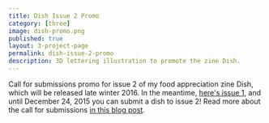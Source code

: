```yaml
---
title: Dish Issue 2 Promo
category: [three]
image: dish-promo.png
published: true
layout: 3-project-page
permalink: dish-issue-2-promo
description: 3D lettering illustration to promote the zine Dish.
---
```

Call for submissions promo for issue 2 of my food appreciation zine Dish, which will be released late winter 2016. In the meantime, [here's issue 1](/dish/), and until December 24, 2015 you can submit a dish to issue 2! Read more about the call for submissions [in this blog post](/dish-issue-2-call). 